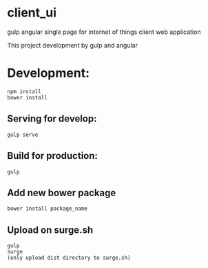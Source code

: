 # client_ui
gulp angular single page for internet of things client web application 

This project development by gulp and angular

Development:
===========
    npm install
    bower install
 
Serving for develop:
-------------
    gulp serve

Build for production:
-------------
    gulp

Add new bower package
-------------
    bower install package_name

Upload on surge.sh
-------------
	gulp
	surge
	(only upload dist directory to surge.sh)

    

